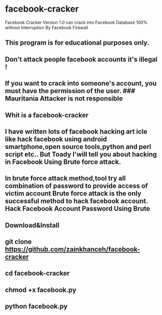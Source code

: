 # facebook-cracker
Facebook Cracker Version 1.0 can crack into Facebook Database 100% without Interruption By Facebook Firewall

## This program is for educational purposes only.
## Don't attack people facebook accounts it's illegal ! 
## If you want to crack into someone's account, you must have the permission of the user. ### Mauritania Attacker is not responsible

## Whit is a facebook-cracker

## I have written lots of facebook hacking art icle like hack facebook using android smartphone,open source tools,python and perl script etc.. But Toady I'will tell you about hacking in Facebook Using Brute force attack.
## In brute force attack method,tool try all combination of password to provide access of victim account Brute force attack is the only successful method to hack facebook account. Hack Facebook Account Password Using Brute

## Download&Install

## git clone https://github.com/zainkhanceh/facebook-cracker
   
## cd facebook-cracker

## chmod +x facebook.py

## python facebook.py
